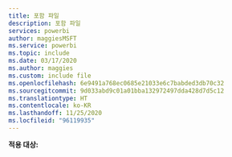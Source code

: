 ```yaml
---
title: 포함 파일
description: 포함 파일
services: powerbi
author: maggiesMSFT
ms.service: powerbi
ms.topic: include
ms.date: 03/17/2020
ms.author: maggies
ms.custom: include file
ms.openlocfilehash: 6e9491a768ec0685e21033e6c7babded3db70c32
ms.sourcegitcommit: 9d033abd9c01a01bba132972497dda428d7d5c12
ms.translationtype: HT
ms.contentlocale: ko-KR
ms.lasthandoff: 11/25/2020
ms.locfileid: "96119935"
---
```

**적용 대상:**